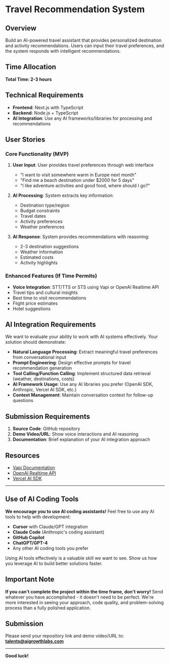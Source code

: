 # Travel Recommendation System

## Overview
Build an AI-powered travel assistant that provides personalized destination and activity recommendations. Users can input their travel preferences, and the system responds with intelligent recommendations.

## Time Allocation
**Total Time: 2-3 hours**

## Technical Requirements
- **Frontend**: Next.js with TypeScript
- **Backend**: Node.js + TypeScript
- **AI Integration**: Use any AI frameworks/libraries for processing and recommendations

## User Stories

### Core Functionality (MVP)
1. **User Input**: User provides travel preferences through web interface
   - "I want to visit somewhere warm in Europe next month"
   - "Find me a beach destination under $2000 for 5 days"
   - "I like adventure activities and good food, where should I go?"

2. **AI Processing**: System extracts key information:
   - Destination type/region
   - Budget constraints
   - Travel dates
   - Activity preferences
   - Weather preferences

3. **AI Response**: System provides recommendations with reasoning:
   - 2-3 destination suggestions
   - Weather information
   - Estimated costs
   - Activity highlights

### Enhanced Features (If Time Permits)
- **Voice Integration**: STT/TTS or STS using Vapi or OpenAI Realtime API
- Travel tips and cultural insights
- Best time to visit recommendations
- Flight price estimates
- Hotel suggestions

## AI Integration Requirements
We want to evaluate your ability to work with AI systems effectively. Your solution should demonstrate:

- **Natural Language Processing**: Extract meaningful travel preferences from conversational input
- **Prompt Engineering**: Design effective prompts for travel recommendation generation
- **Tool Calling/Function Calling**: Implement structured data retrieval (weather, destinations, costs)
- **AI Framework Usage**: Use any AI libraries you prefer (OpenAI SDK, Anthropic, Vercel AI SDK, etc.)
- **Context Management**: Maintain conversation context for follow-up questions

## Submission Requirements
1. **Source Code**: GitHub repository 
2. **Demo Video/URL**: Show voice interactions and AI reasoning
3. **Documentation**: Brief explanation of your AI integration approach

## Resources
- [Vapi Documentation](https://docs.vapi.ai/)
- [OpenAI Realtime API](https://platform.openai.com/docs/guides/realtime)
- [Vercel AI SDK](https://sdk.vercel.ai/docs)

---

## Use of AI Coding Tools
**We encourage you to use AI coding assistants!** Feel free to use any AI tools to help with development:
- **Cursor** with Claude/GPT integration
- **Claude Code** (Anthropic's coding assistant)
- **GitHub Copilot**
- **ChatGPT/GPT-4**
- Any other AI coding tools you prefer

Using AI tools effectively is a valuable skill we want to see. Show us how you leverage AI to build better solutions faster.

## Important Note
**If you can't complete the project within the time frame, don't worry!** Send whatever you have accomplished - it doesn't need to be perfect. We're more interested in seeing your approach, code quality, and problem-solving process than a fully polished application.

## Submission
Please send your repository link and demo video/URL to: **talents@aigrowthlabs.com**

---

**Good luck!**